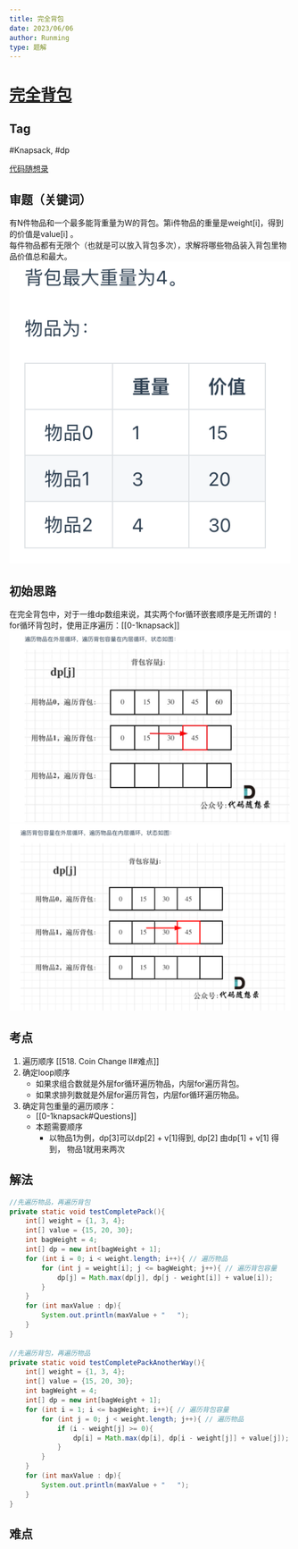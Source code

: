 ```yaml
---
title: 完全背包
date: 2023/06/06
author: Runming
type: 题解
---
```


# [完全背包](https://programmercarl.com/%E8%83%8C%E5%8C%85%E9%97%AE%E9%A2%98%E7%90%86%E8%AE%BA%E5%9F%BA%E7%A1%80%E5%AE%8C%E5%85%A8%E8%83%8C%E5%8C%85.html#%E5%AE%8C%E5%85%A8%E8%83%8C%E5%8C%85)
## Tag
#Knapsack, #dp  

[代码随想录](https://programmercarl.com/%E8%83%8C%E5%8C%85%E9%97%AE%E9%A2%98%E7%90%86%E8%AE%BA%E5%9F%BA%E7%A1%80%E5%AE%8C%E5%85%A8%E8%83%8C%E5%8C%85.html#%E5%AE%8C%E5%85%A8%E8%83%8C%E5%8C%85)


## 审题（关键词） 
有N件物品和一个最多能背重量为W的背包。第i件物品的重量是weight[i]，得到的价值是value[i] 。  
每件物品都有无限个（也就是可以放入背包多次），求解将哪些物品装入背包里物品价值总和最大。
![完全0](../attachment/2023-06-06-22-14-35.png)


## 初始思路  
在完全背包中，对于一维dp数组来说，其实两个for循环嵌套顺序是无所谓的！
for循环背包时，使用正序遍历：[[0-1knapsack]]
![完全1](../attachment/2023-06-06-22-12-57.png)
![完全2](../attachment/2023-06-06-22-13-06.png)


## 考点  
1. 遍历顺序 [[518. Coin Change II#难点]]
2. 确定loop顺序
   - 如果求组合数就是外层for循环遍历物品，内层for遍历背包。
   - 如果求排列数就是外层for遍历背包，内层for循环遍历物品。
3. 确定背包重量的遍历顺序：
   - [[0-1knapsack#Questions]]
   - 本题需要顺序
     - 以物品1为例，dp[3]可以dp[2] + v[1]得到, dp[2] 由dp[1] + v[1] 得到， 物品1就用来两次


## 解法  
```java
//先遍历物品，再遍历背包
private static void testCompletePack(){
    int[] weight = {1, 3, 4};
    int[] value = {15, 20, 30};
    int bagWeight = 4;
    int[] dp = new int[bagWeight + 1];
    for (int i = 0; i < weight.length; i++){ // 遍历物品
        for (int j = weight[i]; j <= bagWeight; j++){ // 遍历背包容量
            dp[j] = Math.max(dp[j], dp[j - weight[i]] + value[i]);
        }
    }
    for (int maxValue : dp){
        System.out.println(maxValue + "   ");
    }
}

//先遍历背包，再遍历物品
private static void testCompletePackAnotherWay(){
    int[] weight = {1, 3, 4};
    int[] value = {15, 20, 30};
    int bagWeight = 4;
    int[] dp = new int[bagWeight + 1];
    for (int i = 1; i <= bagWeight; i++){ // 遍历背包容量
        for (int j = 0; j < weight.length; j++){ // 遍历物品
            if (i - weight[j] >= 0){
                dp[i] = Math.max(dp[i], dp[i - weight[j]] + value[j]);
            }
        }
    }
    for (int maxValue : dp){
        System.out.println(maxValue + "   ");
    }
}
```

## 难点
